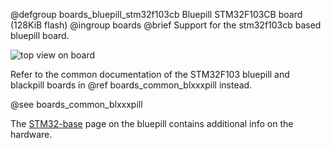 @defgroup    boards_bluepill_stm32f103cb Bluepill STM32F103CB board (128KiB flash)
@ingroup     boards
@brief       Support for the stm32f103cb based bluepill board.

![top view on board](https://stm32-base.org/assets/img/boards/STM32F103C8T6_Blue_Pill-2.jpg)

Refer to the common documentation of the STM32F103 bluepill and blackpill boards
in @ref boards_common_blxxxpill instead.

@see boards_common_blxxxpill

The [STM32-base](https://stm32-base.org/boards/STM32F103C8T6-Blue-Pill.html)
page on the bluepill contains additional info on the hardware.
